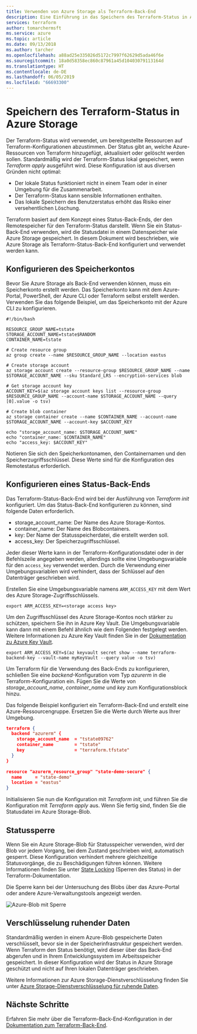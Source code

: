 ```yaml
---
title: Verwenden von Azure Storage als Terraform-Back-End
description: Eine Einführung in das Speichern des Terraform-Status in Azure Storage.
services: terraform
author: tomarchermsft
ms.service: azure
ms.topic: article
ms.date: 09/13/2018
ms.author: tarcher
ms.openlocfilehash: a88ad25e335026d5172c7997f62629d5ada46f6e
ms.sourcegitcommit: 18a0d58358ec860c87961a45d10403079113164d
ms.translationtype: HT
ms.contentlocale: de-DE
ms.lasthandoff: 06/05/2019
ms.locfileid: "66693300"
---
```

# <a name="store-terraform-state-in-azure-storage"></a>Speichern des Terraform-Status in Azure Storage

Der Terraform-Status wird verwendet, um bereitgestellte Ressourcen auf Terraform-Konfigurationen abzustimmen. Der Status gibt an, welche Azure-Ressourcen von Terraform hinzugefügt, aktualisiert oder gelöscht werden sollen. Standardmäßig wird der Terraform-Status lokal gespeichert, wenn *Terraform apply* ausgeführt wird. Diese Konfiguration ist aus diversen Gründen nicht optimal:

- Der lokale Status funktioniert nicht in einem Team oder in einer Umgebung für die Zusammenarbeit.
- Der Terraform-Status kann sensible Informationen enthalten.
- Das lokale Speichern des Benutzerstatus erhöht das Risiko einer versehentlichen Löschung.

Terraform basiert auf dem Konzept eines Status-Back-Ends, der den Remotespeicher für den Terraform-Status darstellt. Wenn Sie ein Status-Back-End verwenden, wird die Statusdatei in einem Datenspeicher wie Azure Storage gespeichert. In diesem Dokument wird beschrieben, wie Azure Storage als Terraform-Status-Back-End konfiguriert und verwendet werden kann.

## <a name="configure-storage-account"></a>Konfigurieren des Speicherkontos

Bevor Sie Azure Storage als Back-End verwenden können, muss ein Speicherkonto erstellt werden. Das Speicherkonto kann mit dem Azure-Portal, PowerShell, der Azure CLI oder Terraform selbst erstellt werden. Verwenden Sie das folgende Beispiel, um das Speicherkonto mit der Azure CLI zu konfigurieren.

```azurecli-interactive
#!/bin/bash

RESOURCE_GROUP_NAME=tstate
STORAGE_ACCOUNT_NAME=tstate$RANDOM
CONTAINER_NAME=tstate

# Create resource group
az group create --name $RESOURCE_GROUP_NAME --location eastus

# Create storage account
az storage account create --resource-group $RESOURCE_GROUP_NAME --name $STORAGE_ACCOUNT_NAME --sku Standard_LRS --encryption-services blob

# Get storage account key
ACCOUNT_KEY=$(az storage account keys list --resource-group $RESOURCE_GROUP_NAME --account-name $STORAGE_ACCOUNT_NAME --query [0].value -o tsv)

# Create blob container
az storage container create --name $CONTAINER_NAME --account-name $STORAGE_ACCOUNT_NAME --account-key $ACCOUNT_KEY

echo "storage_account_name: $STORAGE_ACCOUNT_NAME"
echo "container_name: $CONTAINER_NAME"
echo "access_key: $ACCOUNT_KEY"
```

Notieren Sie sich den Speicherkontonamen, den Containernamen und den Speicherzugriffsschlüssel. Diese Werte sind für die Konfiguration des Remotestatus erforderlich.

## <a name="configure-state-backend"></a>Konfigurieren eines Status-Back-Ends

Das Terraform-Status-Back-End wird bei der Ausführung von *Terraform init* konfiguriert. Um das Status-Back-End konfigurieren zu können, sind folgende Daten erforderlich.

- storage_account_name: Der Name des Azure Storage-Kontos.
- container_name: Der Name des Blobcontainers.
- key: Der Name der Statusspeicherdatei, die erstellt werden soll.
- access_key: Der Speicherzugriffsschlüssel.

Jeder dieser Werte kann in der Terraform-Konfigurationsdatei oder in der Befehlszeile angegeben werden, allerdings sollte eine Umgebungsvariable für den `access_key` verwendet werden. Durch die Verwendung einer Umgebungsvariablen wird verhindert, dass der Schlüssel auf den Datenträger geschrieben wird.

Erstellen Sie eine Umgebungsvariable namens `ARM_ACCESS_KEY` mit dem Wert des Azure Storage-Zugriffsschlüssels.

```console
export ARM_ACCESS_KEY=<storage access key>
```

Um den Zugriffsschlüssel des Azure Storage-Kontos noch stärker zu schützen, speichern Sie ihn in Azure Key Vault. Die Umgebungsvariable kann dann mit einem Befehl ähnlich wie dem Folgenden festgelegt werden. Weitere Informationen zu Azure Key Vault finden Sie in der [Dokumentation zu Azure Key Vault][azure-key-vault].

```console
export ARM_ACCESS_KEY=$(az keyvault secret show --name terraform-backend-key --vault-name myKeyVault --query value -o tsv)
```

Um Terraform für die Verwendung des Back-Ends zu konfigurieren, schließen Sie eine *backend*-Konfiguration vom Typ *azurerm* in die Terraform-Konfiguration ein. Fügen Sie die Werte von *storage_account_name*, *container_name* und *key* zum Konfigurationsblock hinzu.

Das folgende Beispiel konfiguriert ein Terraform-Back-End und erstellt eine Azure-Ressourcengruppe. Ersetzen Sie die Werte durch Werte aus Ihrer Umgebung.

```json
terraform {
  backend "azurerm" {
    storage_account_name  = "tstate09762"
    container_name        = "tstate"
    key                   = "terraform.tfstate"
  }
}

resource "azurerm_resource_group" "state-demo-secure" {
  name     = "state-demo"
  location = "eastus"
}
```

Initialisieren Sie nun die Konfiguration mit *Terraform init*, und führen Sie die Konfiguration mit *Terraform apply* aus. Wenn Sie fertig sind, finden Sie die Statusdatei im Azure Storage-Blob.

## <a name="state-locking"></a>Statussperre

Wenn Sie ein Azure Storage-Blob für Statusspeicher verwenden, wird der Blob vor jedem Vorgang, bei dem Zustand geschrieben wird, automatisch gesperrt. Diese Konfiguration verhindert mehrere gleichzeitige Statusvorgänge, die zu Beschädigungen führen können. Weitere Informationen finden Sie unter [State Locking][terraform-state-lock] (Sperren des Status) in der Terraform-Dokumentation.

Die Sperre kann bei der Untersuchung des Blobs über das Azure-Portal oder andere Azure-Verwaltungstools angezeigt werden.

![Azure-Blob mit Sperre](media/terraform-backend/lock.png)

## <a name="encryption-at-rest"></a>Verschlüsselung ruhender Daten

Standardmäßig werden in einem Azure-Blob gespeicherte Daten verschlüsselt, bevor sie in der Speicherinfrastruktur gespeichert werden. Wenn Terraform den Status benötigt, wird dieser über das Back-End abgerufen und in Ihrem Entwicklungssystem im Arbeitsspeicher gespeichert. In dieser Konfiguration wird der Status in Azure Storage geschützt und nicht auf Ihren lokalen Datenträger geschrieben.

Weitere Informationen zur Azure Storage-Dienstverschlüsselung finden Sie unter [Azure Storage-Dienstverschlüsselung für ruhende Daten][azure-storage-encryption].

## <a name="next-steps"></a>Nächste Schritte

Erfahren Sie mehr über die Terraform-Back-End-Konfiguration in der [Dokumentation zum Terraform-Back-End][terraform-backend].

<!-- LINKS - internal -->
[azure-key-vault]: ../key-vault/quick-create-cli.md
[azure-storage-encryption]: ../storage/common/storage-service-encryption.md

<!-- LINKS - external -->
[terraform-azurerm]: https://www.terraform.io/docs/backends/types/azurerm.html
[terraform-backend]: https://www.terraform.io/docs/backends/
[terraform-state-lock]: https://www.terraform.io/docs/state/locking.html
